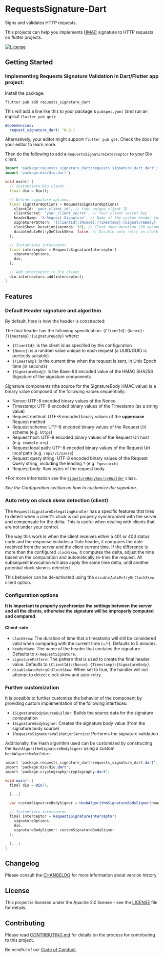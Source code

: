 # RequestsSignature-Dart

Signs and validates HTTP requests.

This projects can help you implements [HMAC](https://en.wikipedia.org/wiki/HMAC) signature to HTTP requests on flutter projects.

[![License](https://img.shields.io/badge/License-Apache%202.0-blue.svg)](LICENSE)

## Getting Started

### Implementing Requests Signature Validation in Dart/Flutter app project:

Install the package:

```
flutter pub add requests_signature_dart
```

This will add a line like this to your package's `pubspec.yaml` (and run an implicit `flutter pub get`):

```yaml
dependencies:
  request_signature_dart: ^0.0.1
```
Alternatively, your editor might support `flutter pub get`. Check the docs for your editor to learn more.

Then do the following to add a `RequestsSignatureInterceptor` to your Dio client.

```dart
import 'package:requests_signature_dart/requests_signature_dart.dart';
import 'package:dio/dio.dart';

void main() {
  // Instantiate Dio client.
  final dio = Dio();

  // Define signature options.
  final signatureOptions = RequestsSignatureOptions(
    clientId: 'your_client_id', // Your unique client ID
    clientSecret: 'your_client_secret', // Your client secret key
    headerName: 'X-Request-Signature', // Name of the custom header for the signature
    signaturePattern: '{ClientId}:{Nonce}:{Timestamp}:{SignatureBody}', // Pattern for the signature header value
    clockSkew: Duration(seconds: 30), // Clock skew duration (30 seconds in this example)
    disableAutoRetryOnClockSkew: false, // Disable auto retry on clock skew if set to true
  );

  // Instantiate interceptor.
  final interceptor = RequestsSignatureInterceptor(
    signatureOptions,
    dio,
  );

  // Add interceptor to Dio client.
  dio.interceptors.add(interceptor);
}
```

## Features

### Default Header signature and algorithm

By default, here is how the header is constructed:

The final header has the following specification: `{ClientId}:{Nonce}:{Timestamp}:{SignatureBody}` where:
- `{ClientId}`: is the client id as specified by the configuration
- `{Nonce}`: is a random value unique to each request (a UUID/GUID is perfectly suitable)
- `{Timestamp}`: is the current time when the request is sent, in Unix Epoch time (in seconds)
- `{SignatureBody}`: Is the Base-64 encoded value of the HMAC SHA256 Signature of the signature components

Signature components (the source for the SignatureBody HMAC value) is a binary value composed of the following values sequentially:
- Nonce: UTF-8 encoded binary values of the Nonce
- Timestamp: UTF-8 encoded binary values of the Timestamp (as a string value)
- Request method: UTF-8 encoded binary values of the **uppercase** Request method
- Request scheme: UTF-8 encoded binary values of the Request Uri scheme (e.g. `https`)
- Request host: UTF-8 encoded binary values of the Request Uri host (e.g. `example.org`)
- Request local path: UTF-8 encoded binary values of the Request Uri local path (e.g. `/api/v1/users`)
- Request query string: UTF-8 encoded binary values of the Request Query string, including the leading `?` (e.g. `?q=search`)
- Request body: Raw bytes of the request body

*For more information see the [`SignatureBodySourceBuilder`](lib/src/core/implementation/signature_body_source_builder.dart) class.

*See the Configuration section on how to customize the signature.*

### Auto retry on clock skew detection (client)

The `RequestsSignatureDelegatingHandler` has a specific features that tries to detect
when a client's clock is not properly synchronized with the server and compensate
for the delta. This is useful when dealing with clients that are not under your control.

The way this work is when the client receives either a 401 or 403 status code and the 
response includes a Date header, it compares the date received from the server and the
client current time. If the difference is more than the configured `clockSkew`, it
computes the delta, adjust the time based on the computation and automatically re-tries
the request. All subsequent invocation will also apply the same time delta, until another 
potential clock skew is detected.

This behavior can be de-activated using the `disableAutoRetryOnClockSkew` client option.

### Configuration options

**It is important to properly synchronize the settings between the server and all the clients, otherwise the signature will be improperly computed and compared.**

#### Client-side

- `clockSkew`: The duration of time that a timestamp will still be considered valid when
  comparing with the current time (+/-). Defaults to 5 minutes.
- `headerName`: The name of the header that contains the signature. Defaults to `X-RequestSignature`.
- `signaturePattern`: The pattern that is used to create the final header value.
  Defaults to `{ClientId}:{Nonce}:{Timestamp}:{SignatureBody}`.
- `disableAutoRetryOnClockSkew`: When set to true, the handler will not attempt to 
  detect clock skew and auto-retry.

### Further customization

It is possible to further customize the behavior of the component by providing 
custom implementation of the following interfaces:

- `ISignatureBodySourceBuilder`: Builds the source data for the signature computation
- `ISignatureBodySigner`: Creates the signature body value (from the signature body source)
- `IRequestsSignatureValidationService`: Performs the signature validation

Additionally, the Hash algorithm used can be customized by constructing the 
`HashAlgorithmSignatureBodySigner` using a custom `hashAlgorithmBuilder`:

```csharp
import 'package:requests_signature_dart/requests_signature_dart.dart';
import 'package:dio/dio.dart';
import 'package:cryptography/cryptography.dart';

void main() {
  final dio = Dio();

  [...]

  var customSignatureBodySigner = HashAlgorithmSignatureBodySigner(hmacAlgorithm: DartHmac.sha256());

  // Instantiate interceptor.
  final interceptor = RequestsSignatureInterceptor(
    signatureOptions,
    dio,
    signatureBodySigner: customSignatureBodySigner
  );

  [...]
}
```

## Changelog

Please consult the [CHANGELOG](CHANGELOG.md) for more information about version
history.

## License

This project is licensed under the Apache 2.0 license - see the
[LICENSE](LICENSE) file for details.

## Contributing

Please read [CONTRIBUTING.md](CONTRIBUTING.md) for details on the process for
contributing to this project.

Be mindful of our [Code of Conduct](CODE_OF_CONDUCT.md).
